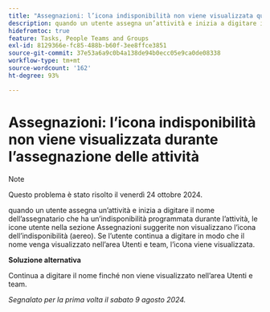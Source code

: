 ```yaml
---
title: "Assegnazioni: l’icona indisponibilità non viene visualizzata quando si assegnano le attività"
description: quando un utente assegna un’attività e inizia a digitare il nome dell’assegnatario che ha un’indisponibilità programmata durante l’attività, le icone utente nella sezione Assegnazioni suggerite non visualizzano l’icona dell’indisponibilità (aereo). Se l’utente continua a digitare in modo che il nome venga visualizzato nell’area Utenti e team, l’icona viene visualizzata.
hidefromtoc: true
feature: Tasks, People Teams and Groups
exl-id: 8129366e-fc85-488b-b60f-3ee8ffce3851
source-git-commit: 37e53a6a9c0b4a138de94b0ecc05e9ca0de08338
workflow-type: tm+mt
source-wordcount: '162'
ht-degree: 93%

---
```


# Assegnazioni: l’icona indisponibilità non viene visualizzata durante l’assegnazione delle attività

>[!NOTE]
>
>Questo problema è stato risolto il venerdì 24 ottobre 2024.

quando un utente assegna un’attività e inizia a digitare il nome dell’assegnatario che ha un’indisponibilità programmata durante l’attività, le icone utente nella sezione Assegnazioni suggerite non visualizzano l’icona dell’indisponibilità (aereo). Se l’utente continua a digitare in modo che il nome venga visualizzato nell’area Utenti e team, l’icona viene visualizzata.

**Soluzione alternativa**

Continua a digitare il nome finché non viene visualizzato nell’area Utenti e team.

_Segnalato per la prima volta il sabato 9 agosto 2024._
